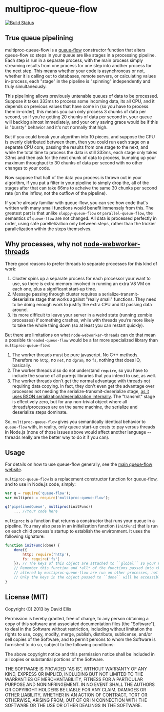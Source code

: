 # multiproc-queue-flow

[![Build Status](https://secure.travis-ci.org/dfellis/multiproc-queue-flow.png?branch=master)](https://travis-ci.org/dfellis/multiproc-queue-flow)

## True queue pipelining

multiproc-queue-flow is a [queue-flow](http://dfellis.github.com/queue-flow) constructor function that alters queue-flow so steps in your queue are like stages in a processing pipeline. Each step is run in a separate process, with the main process simply streaming results from one process for one step into another process for the next step. This means whether your code is asynchronous or not, whether it is calling out to databases, remote servers, or calculating values in-process, each "stage" in the pipeline is "spinning" independently and truly simultaneously.

This pipelining allows previously untenable queues of data to be processed. Suppose it takes 333ms to process some incoming data, its all CPU, and it depends on previous values that have come in (so you have to process them in-order), this means you can only process 3 chunks of data per second, so if you're getting 20 chunks of data per second in, your queue will backlog almost immediately, and your only saving grace would be if this is "bursty" behavior and it's not normally that high.

But if you could break your algorithm into 10 pieces, and suppose the CPU is evenly distributed between them, then you could run each stage on a separate CPU core, passing the results from one stage to the next, and while the total time to process the data is still 333ms, each stage only takes 33ms and then ask for the next chunk of data to process, bumping up your maximum throughput to 30 chunks of data per second with no other changes to your code.

Now suppose that half of the data you process is thrown out in your algorithm, if you put a filter in your pipeline to simply drop the, all of the stages after that can take 66ms to acheive the same 30 chunks per second rate (on the inflow, not the outflow of the pipeline).

If you're already familiar with queue-flow, you can see how code that's written with many small functions would benefit immensely from this. The greatest part is that unlike ``sloppy-queue-flow`` or ``parallel-queue-flow``, the semantics of ``queue-flow`` are not changed. All data is processed perfectly in order, using safe parellelization only between steps, rather than the trickier parallelization within the steps themselves.

## Why processes, why not [node-webworker-threads](https://github.com/audreyt/node-webworker-threads)

There good reasons to prefer threads to separate processes for this kind of work:

1. Cluster spins up a separate process for each processor your want to use, so there is extra memory involved in running an extra V8 VM on each one, plus a significant start-up time.
2. Message passing through cluster requires a serialize-transmit-deserialize stage that works against "really small" functions. They need to be doing enough work to justify the extra CPU and IO passing data around.
3. Its more difficult to leave your server in a weird state (running zombie processes) if something crashes, while with threads you're more likely to take the whole thing down (so at least you can restart quickly).

But there are limitations on what ``node-webworker-threads`` can do that mean a possible ``threaded-queue-flow`` would be a far more specialized library than ``multiproc-queue-flow``:

1. The worker threads must be pure javascript. No C++ methods. Therefore no ``http``, no ``net``, no ``dgram``, no ``fs``, nothing that does IO, basically.
2. The worker threads also do not understand ``require``, so you have to include the source of all pure-js libraries that you intend to use, as well.
3. The worker threads don't get the normal advantage with threads not requiring data copying. In fact, they don't even get the advantage over processes not needing the serialize-transmit-deserialize stage, [as it uses BSON serialization/deserialization internally](https://github.com/audreyt/node-webworker-threads/blob/master/src/WebWorkerThreads.cc#L760). The "transmit" stage is effectively zero, but for any non-trivial object where all threads/processes are on the same machine, the serialize and deserialize steps dominate.

So, ``multiproc-queue-flow`` gives you semantically identical behavior to ``queue-flow`` with, in reality, only queue start-up costs to pay versus threads in Node.js (none of those issues above would affect another language -- threads really are the better way to do it if you can).

## Usage

For details on how to use queue-flow generally, see the [main queue-flow website](http://dfellis.github.com/queue-flow).

``multiproc-queue-flow`` is a replacement constructor function for queue-flow, and to use in Node.js code, simply:

```js
var q = require('queue-flow');
var multiproc = require('multiproc-queue-flow');

q('pipelinedQueue', multiproc(initFunc))
    ... //Your code here
```

``multiproc`` is a function that returns a constructor that runs your queue in a pipeline. You may also pass in an initialization function (``initFunc``) that is run on each child process's startup to establish the environment. It uses the following signature:

```js
function initFunc(done) {
    done({
        http: require('http'),
        fs: require('fs')
    }); // The keys of this object are attached to ``global`` so your methods can use them.
    // Remember this function and *all* of the functions passed into the queue-flow methods
    // altered by multiproc-queue-flow are run on other processes, not your main process.
    // Only the keys in the object passed to ``done`` will be accessible to your methods.
}
```

## License (MIT)

Copyright (C) 2013 by David Ellis

Permission is hereby granted, free of charge, to any person obtaining a copy
of this software and associated documentation files (the "Software"), to deal
in the Software without restriction, including without limitation the rights
to use, copy, modify, merge, publish, distribute, sublicense, and/or sell
copies of the Software, and to permit persons to whom the Software is
furnished to do so, subject to the following conditions:

The above copyright notice and this permission notice shall be included in
all copies or substantial portions of the Software.

THE SOFTWARE IS PROVIDED "AS IS", WITHOUT WARRANTY OF ANY KIND, EXPRESS OR
IMPLIED, INCLUDING BUT NOT LIMITED TO THE WARRANTIES OF MERCHANTABILITY,
FITNESS FOR A PARTICULAR PURPOSE AND NONINFRINGEMENT. IN NO EVENT SHALL THE
AUTHORS OR COPYRIGHT HOLDERS BE LIABLE FOR ANY CLAIM, DAMAGES OR OTHER
LIABILITY, WHETHER IN AN ACTION OF CONTRACT, TORT OR OTHERWISE, ARISING FROM,
OUT OF OR IN CONNECTION WITH THE SOFTWARE OR THE USE OR OTHER DEALINGS IN
THE SOFTWARE.
